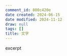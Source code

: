 ```yaml
---
comment_id: 800c420e
date created: 2024-06-15
date modified: 2024-11-12
draw: null
tags: []
title: 文字
---
```

excerpt

<!-- more -->
